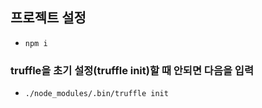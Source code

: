 ## 프로젝트 설정

- `npm i`

### <optional> truffle을 초기 설정(truffle init)할 때 안되면 다음을 입력

- `./node_modules/.bin/truffle init`
